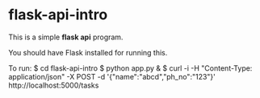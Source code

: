 # flask-api-intro
This is a simple **flask api** program.

You should have Flask installed for running this.

To run:
$ cd flask-api-intro
$ python app.py &
$ curl -i -H "Content-Type: application/json" -X POST -d '{"name":"abcd","ph_no":"123"}' http://localhost:5000/tasks

